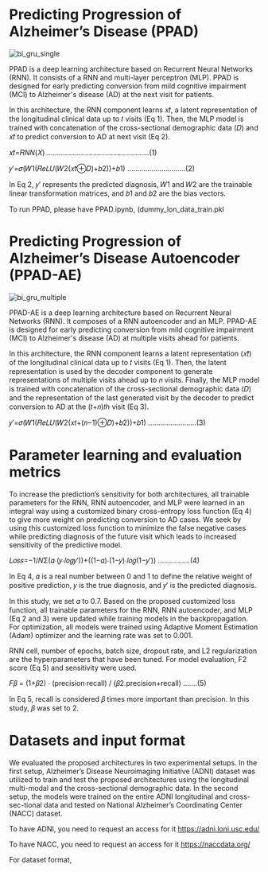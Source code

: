 # Predicting Progression of Alzheimer’s Disease (PPAD)

![bi_gru_single](https://user-images.githubusercontent.com/77756538/214337034-759080e6-b94e-4add-9b33-6b19dcace437.svg)

  PPAD is a deep learning architecture based on Recurrent Neural Networks (RNN). It consists of a RNN and multi-layer perceptron (MLP). PPAD is designed for early predicting conversion from mild cognitive impairment (MCI) to Alzheimer's disease (AD) at the next visit for patients.
  
  In this architecture, the RNN component learns 𝑥𝑡̂, a latent representation of the longitudinal clinical data up to 𝑡 visits (Eq 1). Then, the MLP model is trained with concatenation of the cross-sectional demographic data (𝐷) and 𝑥𝑡̂ to predict conversion to AD at next visit (Eq 2).

𝑥𝑡̂=𝑅𝑁𝑁(𝑋) ...................................................(1)

𝑦′=𝜎(𝑊1(𝑅𝑒𝐿𝑈(𝑊2(𝑥𝑡̂⊕𝐷)+𝑏2))+𝑏1) .............................(2)

In Eq 2, 𝑦′ represents the predicted diagnosis, 𝑊1 and 𝑊2 are the trainable linear transformation matrices, and 𝑏1 and 𝑏2 are the bias vectors.

To run PPAD, please have PPAD.ipynb, (dummy_lon_data_train.pkl 

# Predicting Progression of Alzheimer’s Disease Autoencoder (PPAD-AE)

![bi_gru_multiple](https://user-images.githubusercontent.com/77756538/214342401-ac014f9a-9a10-46d5-b7e1-face52854f22.svg)

PPAD-AE is a deep learning architecture based on Recurrent Neural Networks (RNN). It composes of a RNN autoencoder and an MLP. PPAD-AE is designed for early predicting conversion from mild cognitive impairment (MCI) to Alzheimer's disease (AD) at multiple visits ahead for patients. 

  In this architecture, the RNN component learns a latent representation (𝑥𝑡̂) of the longitudinal clinical data up to 𝑡 visits (Eq 1). Then, the latent representation is used by the decoder component to generate representations of multiple visits ahead up to 𝑛 visits. Finally, the MLP model is trained with concatenation of the cross-sectional demographic data (𝐷) and the representation of the last generated visit by the decoder to predict conversion to AD at the (𝑡+𝑛)𝑡ℎ visit (Eq 3).

𝑦′=𝜎(𝑊1(𝑅𝑒𝐿𝑈(𝑊2(𝑥𝑡+(𝑛−1)⊕𝐷)+𝑏2))+𝑏1) ........................(3)

# Parameter learning and evaluation metrics

  To increase the prediction’s sensitivity for both architectures, all trainable parameters for the RNN, RNN autoencoder, and MLP were learned in an integral way using a customized binary cross-entropy loss function (Eq 4) to give more weight on predicting conversion to AD cases. We seek by using this customized loss function to minimize the false negative cases while predicting diagnosis of the future visit which leads to increased sensitivity of the predictive model.
  
𝐿𝑜𝑠𝑠=−1/𝑁Σ(𝛼∙(𝑦∙𝑙𝑜𝑔𝑦′))+((1−𝛼)∙(1−𝑦)∙𝑙𝑜𝑔(1−𝑦′)) ................(4)

In Eq 4, 𝛼 is a real number between 0 and 1 to define the relative weight of positive prediction, 𝑦 is the true diagnosis, and 𝑦′ is the predicted diagnosis.

  In this study, we set 𝛼 to 0.7. Based on the proposed customized loss function, all trainable parameters for the RNN, RNN autoencoder, and MLP (Eq 2 and 3) were updated while training models in the backpropagation. For optimization, all models were trained using Adaptive Moment Estimation (Adam) optimizer and the learning rate was set to 0.001.
  
  RNN cell, number of epochs, batch size, dropout rate, and L2 regularization are the hyperparameters that have been tuned. For model evaluation, F2 score (Eq 5) and sensitivity were used.
  
𝐹𝛽 = (1+𝛽2) ∙ (precision∙recall) / (𝛽2.precision+recall) .......(5)

In Eq 5, recall is considered 𝛽 times more important than precision. In this study, 𝛽 was set to 2.

# Datasets and input format

  We evaluated the proposed architectures in two experimental setups. In the first setup, Alzheimer’s Disease Neuroimaging Initiative (ADNI) dataset was utilized to train and test the proposed architectures using the longitudinal multi-modal and the cross-sectional demographic data. In the second setup, the models were trained on the entire ADNI longitudinal and cross-sec-tional data and tested on National Alzheimer’s Coordinating Center (NACC) dataset.
  
  To have ADNI, you need to request an access for it https://adni.loni.usc.edu/
  
  To have NACC, you need to request an access for it https://naccdata.org/
  
  For dataset format, 
